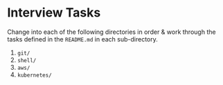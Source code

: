 # Interview Tasks

Change into each of the following directories in order & work through the tasks defined in the `README.md` in each sub-directory.

1. `git/`
2. `shell/`
3. `aws/`
4. `kubernetes/`
